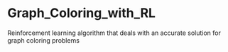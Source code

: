 # Graph_Coloring_with_RL
Reinforcement learning algorithm that deals with an accurate solution for graph coloring problems
